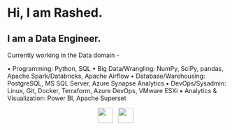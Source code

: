 # Hi, I am Rashed.

## I am a Data Engineer.

Currently working in the Data domain -

• Programming: Python, SQL
• Big Data/Wrangling: NumPy, SciPy, pandas, Apache Spark/Databricks, Apache Airflow
• Database/Warehousing: PostgreSQL, MS SQL Server, Azure Synapse Analytics
• DevOps/Sysadmin: Linux, Git, Docker, Terraform, Azure DevOps, VMware ESXi
• Analytics & Visualization: Power BI, Apache Superset

<p align="center">
    <a href="mailto:golam.rashed@outlook.com"><img height="35" src="https://raw.githubusercontent.com/MGRashed/MGRashed/master/gmail_logo.svg"></a>&nbsp;&nbsp;
    <a href="https://www.linkedin.com/in/golamrashed"><img height="35" src="https://raw.githubusercontent.com/MGRashed/MGRashed/master/linkedin_logo.svg"></a>&nbsp;&nbsp;
</p>
